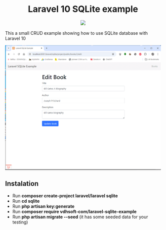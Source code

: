 <h1 align="center">Laravel 10 SQLite example</h1>
<p align="center">
    <a href="https://www.vdhsoft.com"><img src="https://badgen.net/badge/my site/vdhsoft"/></a>
</p>

This a small CRUD example showing how to use SQLite database with Laravel 10

![Image description](previews/preview.gif)

## Instalation

- Run __composer create-project laravel/laravel sqlite__
- Run __cd sqlite__
- Run __php artisan key:generate__
- Run __composer require vdhsoft-com/laravel-sqlite-example__
- Run __php artisan migrate --seed__ (it has some seeded data for your testing)

